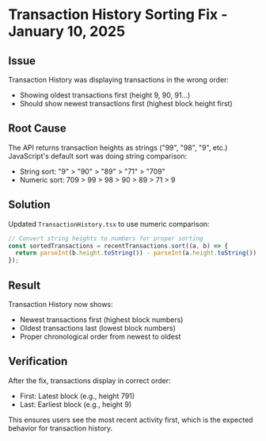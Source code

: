 # Transaction History Sorting Fix - January 10, 2025

## Issue
Transaction History was displaying transactions in the wrong order:
- Showing oldest transactions first (height 9, 90, 91...)
- Should show newest transactions first (highest block height first)

## Root Cause
The API returns transaction heights as strings ("99", "98", "9", etc.)
JavaScript's default sort was doing string comparison:
- String sort: "9" > "90" > "89" > "71" > "709"
- Numeric sort: 709 > 99 > 98 > 90 > 89 > 71 > 9

## Solution
Updated `TransactionHistory.tsx` to use numeric comparison:

```javascript
// Convert string heights to numbers for proper sorting
const sortedTransactions = recentTransactions.sort((a, b) => {
  return parseInt(b.height.toString()) - parseInt(a.height.toString());
});
```

## Result
Transaction History now shows:
- Newest transactions first (highest block numbers)
- Oldest transactions last (lowest block numbers)
- Proper chronological order from newest to oldest

## Verification
After the fix, transactions display in correct order:
- First: Latest block (e.g., height 791)
- Last: Earliest block (e.g., height 9)

This ensures users see the most recent activity first, which is the expected behavior for transaction history.